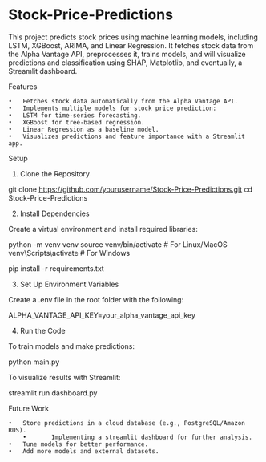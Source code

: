 # Stock-Price-Predictions

This project predicts stock prices using machine learning models, including LSTM, XGBoost, ARIMA, and Linear Regression. It fetches stock data from the Alpha Vantage API, preprocesses it, trains models, and will visualize predictions and classification using SHAP, Matplotlib, and eventually, a Streamlit dashboard.

Features

	•	Fetches stock data automatically from the Alpha Vantage API.
	•	Implements multiple models for stock price prediction:
	•	LSTM for time-series forecasting.
	•	XGBoost for tree-based regression.
	•	Linear Regression as a baseline model.
	•	Visualizes predictions and feature importance with a Streamlit app.

Setup

1. Clone the Repository

git clone https://github.com/yourusername/Stock-Price-Predictions.git
cd Stock-Price-Predictions

2. Install Dependencies

Create a virtual environment and install required libraries:

python -m venv venv
source venv/bin/activate  # For Linux/MacOS
venv\Scripts\activate     # For Windows

pip install -r requirements.txt

3. Set Up Environment Variables

Create a .env file in the root folder with the following:

ALPHA_VANTAGE_API_KEY=your_alpha_vantage_api_key

4. Run the Code

To train models and make predictions:

python main.py

To visualize results with Streamlit:

streamlit run dashboard.py


Future Work

	•	Store predictions in a cloud database (e.g., PostgreSQL/Amazon RDS).
        •       Implementing a streamlit dashboard for further analysis.
	•	Tune models for better performance.
	•	Add more models and external datasets.
